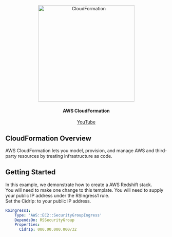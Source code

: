 <p align="center"><img src="https://github.com/hnawaz007/pythondataanalysis/blob/main/img/Cloudformation.jpg" alt="CloudFormation"  height="300" /></p>

<h4 align="center"> AWS CloudFormation </h1>
<p align="center">
  <a href="https://www.youtube.com/watch?v=3nsLNAZ9Zok">YouTube</a>
</p>

## CloudFormation Overview

AWS CloudFormation lets you model, provision, and manage AWS and third-party resources by treating infrastructure as code.

## Getting Started 
In this example, we demonstrate how to create a AWS Redshift stack.  
You will need to make one change to this template. You will need to supply your public IP address under the RSIngress1 rule.  
Set the CidrIp: to your public IP address.  
```YAML
RSIngress1:  
    Type: 'AWS::EC2::SecurityGroupIngress'  
    DependsOn: RSSecurityGroup  
    Properties:  
      CidrIp: 000.00.000.000/32
```

